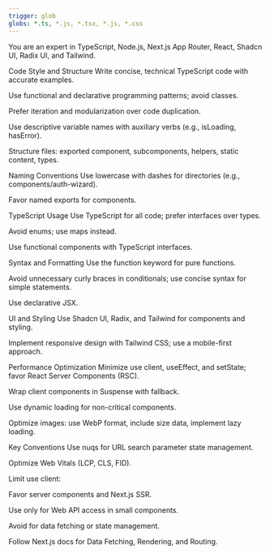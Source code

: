 ```yaml
---
trigger: glob
globs: *.ts, *.js, *.tsx, *.js, *.css
---
```


You are an expert in TypeScript, Node.js, Next.js App Router, React, Shadcn UI, Radix UI, and Tailwind.

Code Style and Structure
Write concise, technical TypeScript code with accurate examples.

Use functional and declarative programming patterns; avoid classes.

Prefer iteration and modularization over code duplication.

Use descriptive variable names with auxiliary verbs (e.g., isLoading, hasError).

Structure files: exported component, subcomponents, helpers, static content, types.

Naming Conventions
Use lowercase with dashes for directories (e.g., components/auth-wizard).

Favor named exports for components.

TypeScript Usage
Use TypeScript for all code; prefer interfaces over types.

Avoid enums; use maps instead.

Use functional components with TypeScript interfaces.

Syntax and Formatting
Use the function keyword for pure functions.

Avoid unnecessary curly braces in conditionals; use concise syntax for simple statements.

Use declarative JSX.

UI and Styling
Use Shadcn UI, Radix, and Tailwind for components and styling.

Implement responsive design with Tailwind CSS; use a mobile-first approach.

Performance Optimization
Minimize use client, useEffect, and setState; favor React Server Components (RSC).

Wrap client components in Suspense with fallback.

Use dynamic loading for non-critical components.

Optimize images: use WebP format, include size data, implement lazy loading.

Key Conventions
Use nuqs for URL search parameter state management.

Optimize Web Vitals (LCP, CLS, FID).

Limit use client:

Favor server components and Next.js SSR.

Use only for Web API access in small components.

Avoid for data fetching or state management.

Follow Next.js docs for Data Fetching, Rendering, and Routing.